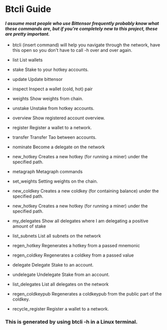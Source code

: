 # Btcli Guide 
#### _I assume most people who use Bittensor frequently probably know what these commands are, but if you're completely new to this project, these are pretty important._
- btcli (insert command) will help you navigate through the network, have this open so you don't have to call -h over and over again. 

- list                List wallets
- stake               Stake to your hotkey accounts.
- update              Update bittensor
- inspect             Inspect a wallet (cold, hot) pair
- weights             Show weights from chain.
- unstake             Unstake from hotkey accounts.
- overview            Show registered account overview.
- register            Register a wallet to a network.
- transfer            Transfer Tao between accounts.
- nominate            Become a delegate on the network
- new_hotkey          Creates a new hotkey (for running a miner) under the specified path.
- metagraph           Metagraph commands
- set_weights         Setting weights on the chain.
- new_coldkey         Creates a new coldkey (for containing balance) under the specified path.
- new_hotkey          Creates a new hotkey (for running a miner) under the specified path.
- my_delegates        Show all delegates where I am delegating a positive amount of stake
- list_subnets        List all subnets on the network
- regen_hotkey        Regenerates a hotkey from a passed mnemonic
- regen_coldkey       Regenerates a coldkey from a passed value
- delegate            Delegate Stake to an account.
- undelegate          Undelegate Stake from an account.
- list_delegates      List all delegates on the network
- regen_coldkeypub    Regenerates a coldkeypub from the public part of the coldkey.
- recycle_register    Register a wallet to a network.
 

### This is generated by using btcli -h in a Linux terminal. 

